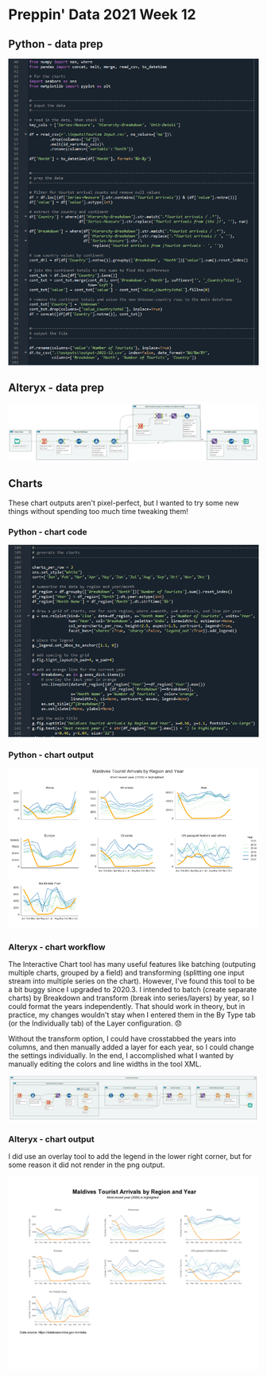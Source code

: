 # Preppin' Data 2021 Week 12

## Python - data prep
<a href="preppin-data-2021-12.py">
<img src="img-python-code-2021-12.png?raw=true" alt="Python code">
</a>

## Alteryx - data prep
<a href="/preppin-data-2021-12.yxmd">
<img src="img-alteryx-2021-12.png?raw=true" alt="Alteryx workflow">
</a>

## Charts

These chart outputs aren't pixel-perfect, but I wanted to try some new things without spending too much time tweaking them!

### Python - chart code
<a href="preppin-data-2021-12.py">
<img src="img-python-chart-code-2021-12.png?raw=true" alt="Python code to generate charts">
</a>

### Python - chart output
<a href="preppin-data-2021-12.py">
<img src="img-python-chart-output-2021-12.png?raw=true" alt="Chart output from Python">
</a>

### Alteryx - chart workflow
The Interactive Chart tool has many useful features like batching (outputing multiple charts, grouped by a field) and transforming (splitting one input stream into multiple series on the chart). However, I've found this tool to be a bit buggy since I upgraded to 2020.3. I intended to batch (create separate charts) by Breakdown and transform (break into series/layers) by year, so I could format the years independently. That should work in theory, but in practice, my changes wouldn't stay when I entered them in the By Type tab (or the Individually tab) of the Layer configuration. 😞

Without the transform option, I could have crosstabbed the years into columns, and then manually added a layer for each year, so I could change the settings individually. In the end, I accomplished what I wanted by manually editing the colors and line widths in the tool XML.

<a href="preppin-data-2021-12.yxmd">
<img src="img-alteryx-chart-2021-12.png?raw=true" alt="Alteryx workflow to generate charts">
</a>

### Alteryx - chart output

I did use an overlay tool to add the legend in the lower right corner, but for some reason it did not render in the png output.

<a href="preppin-data-2021-12.yxmd">
<img src="img-alteryx-chart-output-2021-12.png?raw=true" alt="Chart output from Alteryx">
</a>
